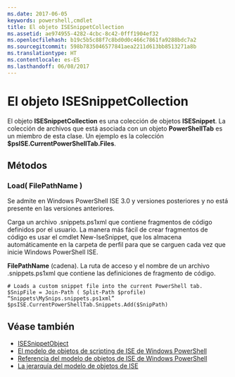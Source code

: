 ```yaml
---
ms.date: 2017-06-05
keywords: powershell,cmdlet
title: El objeto ISESnippetCollection
ms.assetid: ae974955-4282-4cbc-8c42-0fff1904ef32
ms.openlocfilehash: b19c5b5c88f7c8bd0d0c466c7861fa9288bdc7a2
ms.sourcegitcommit: 598b7835046577841aea2211d613bb8513271a8b
ms.translationtype: HT
ms.contentlocale: es-ES
ms.lasthandoff: 06/08/2017
---
```

# <a name="the-isesnippetcollection-object"></a>El objeto ISESnippetCollection
  El objeto **ISESnippetCollection** es una colección de objetos **ISESnippet**. La colección de archivos que está asociada con un objeto **PowerShellTab** es un miembro de esta clase. Un ejemplo es la colección **$psISE.CurrentPowerShellTab.Files**.

## <a name="methods"></a>Métodos

### <a name="load-filepathname-"></a>Load\( FilePathName \)
  Se admite en Windows PowerShell ISE 3.0 y versiones posteriores y no está presente en las versiones anteriores. 

 Carga un archivo .snippets.ps1xml que contiene fragmentos de código definidos por el usuario. La manera más fácil de crear fragmentos de código es usar el cmdlet New\-IseSnippet, que los almacena automáticamente en la carpeta de perfil para que se carguen cada vez que inicie Windows PowerShell ISE.

 **FilePathName** (cadena). La ruta de acceso y el nombre de un archivo .snippets.ps1xml que contiene las definiciones de fragmento de código.

```
# Loads a custom snippet file into the current PowerShell tab.
$SnipFile = Join-Path ( Split-Path $profile) “Snippets\MySnips.snippets.ps1xml” $psISE.CurrentPowerShellTab.Snippets.Add($SnipPath)

```

## <a name="see-also"></a>Véase también
- [ISESnippetObject](The-ISESnippetObject.md) 
- [El modelo de objetos de scripting de ISE de Windows PowerShell](The-Windows-PowerShell-ISE-Scripting-Object-Model.md) 
- [Referencia del modelo de objetos de ISE de Windows PowerShell](Windows-PowerShell-ISE-Object-Model-Reference.md) 
- [La jerarquía del modelo de objetos de ISE](The-ISE-Object-Model-Hierarchy.md)

  

